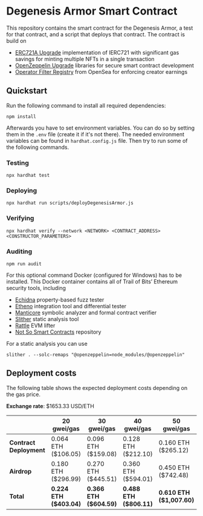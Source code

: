 # Degenesis Armor Smart Contract

This repository contains the smart contract for the Degenesis Armor, a test for that contract, and a script that deploys that contract.
The contract is build on

- [ERC721A Upgrade](https://github.com/chiru-labs/ERC721A-Upgradeable) implementation of IERC721 with significant gas savings for minting multiple NFTs in a single transaction
- [OpenZeppelin Upgrade](https://github.com/OpenZeppelin/openzeppelin-upgrades) libraries for secure smart contract development
- [Operator Filter Registry](https://github.com/ProjectOpenSea/operator-filter-registry) from OpenSea for enforcing creator earnings

## Quickstart

Run the following command to install all required dependencies:

```
npm install
```

Afterwards you have to set environment variables.
You can do so by setting them in the `.env` file (create it if it's not there).
The needed environment variables can be found in `hardhat.config.js` file.
Then try to run some of the following commands.

### Testing

```
npx hardhat test
```

### Deploying

```
npx hardhat run scripts/deployDegenesisArmor.js
```

### Verifying

```
npx hardhat verify --network <NETWORK> <CONTRACT_ADDRESS> <CONSTRUCTOR_PARAMETERS>
```

### Auditing

```
npm run audit
```

For this optional command Docker (configured for Windows) has to be installed.
This Docker container contains all of Trail of Bits’ Ethereum security tools, including

- [Echidna](https://github.com/trailofbits/echidna) property-based fuzz tester
- [Etheno](https://github.com/trailofbits/etheno) integration tool and differential tester
- [Manticore](https://github.com/trailofbits/manticore) symbolic analyzer and formal contract verifier
- [Slither](https://github.com/trailofbits/slither) static analysis tool
- [Rattle](https://github.com/trailofbits/rattle) EVM lifter
- [Not So Smart Contracts](https://github.com/trailofbits/not-so-smart-contracts) repository

For a static analysis you can use

```
slither . --solc-remaps "@openzeppelin=node_modules/@openzeppelin"
```

## Deployment costs

The following table shows the expected deployment costs depending on the gas price.

**Exchange rate**: $1653.33 USD/ETH

|                         | 20 gwei/gas             | 30 gwei/gas             | 40 gwei/gas             | 50 gwei/gas               | 60 gwei/gas               |
| ----------------------- | ----------------------- | ----------------------- | ----------------------- | ------------------------- | ------------------------- |
| **Contract Deployment** | 0.064 ETH ($106.05)     | 0.096 ETH ($159.08)     | 0.128 ETH ($212.10)     | 0.160 ETH ($265.12)       | 0.192 ETH ($318.14)       |
| **Airdrop**             | 0.180 ETH ($296.99)     | 0.270 ETH ($445.51)     | 0.360 ETH ($594.01)     | 0.450 ETH ($742.48)       | 0.539 ETH ($890.98)       |
| **Total**               | **0.224 ETH ($403.04)** | **0.366 ETH ($604.59)** | **0.488 ETH ($806.11)** | **0.610 ETH ($1,007.60)** | **0.731 ETH ($1,209.16)** |
